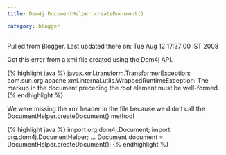 ```yaml
---
title: Dom4j DocumentHelper.createDocument()

category: blogger
---
```


Pulled from Blogger. Last updated there on: Tue Aug 12 17:37:00 IST 2008

Got this error from a xml file created using the Dom4j API.

{% highlight java %}
javax.xml.transform.TransformerException: com.sun.org.apache.xml.internal.utils.WrappedRuntimeException: 
The markup in the document preceding the root element must be well-formed.{% endhighlight %}

We were missing the xml header in the file because we didn't call the DocumentHelper.createDocument() method!

{% highlight java %}
import org.dom4j.Document; 
import org.dom4j.DocumentHelper;
...
Document document = DocumentHelper.createDocument();
{% endhighlight %}
